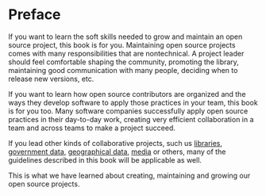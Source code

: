 # Preface

If you want to learn the soft skills needed to grow and maintain an open source
project, this book is for you. Maintaining open source projects comes with many
responsibilities that are nontechnical. A project leader should feel comfortable
shaping the community, promoting the library, maintaining good communication
with many people, deciding when to release new versions, etc.

If you want to learn how open source contributors are organized and the ways
they develop software to apply those practices in your team, this book is for
you too. Many software companies successfully apply open source practices in
their day-to-day work, creating very efficient collaboration in a team and
across teams to make a project succeed.

If you lead other kinds of collaborative projects, such us
[libraries](https://github.com/GITenberg), [government
data](https://github.com/project-open-data), [geographical
data](https://openmundi.github.io/), [media](http://search.creativecommons.org/)
or others, many of the guidelines described in this book will be applicable as
well.

This is what we have learned about creating, maintaining and growing our open
source projects.
